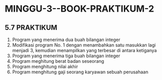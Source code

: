 # MINGGU-3--BOOK-PRAKTIKUM-2

## 5.7 PRAKTIKUM

1. Program yang menerima dua buah bilangan integer
2. Modifikasi program No. 1 dengan menambahkan satu masukkan lagi menjadi 3, kemudian menampilkan yang terbesar di antara ketiganya
3. Program yang menerima tiga buah bilangan integer
4. Program meghitung berat badan seseorang
5. Program menghitung nilai akhir
6. Program menghitung gaji seorang karyawan sebuah perusahaan

